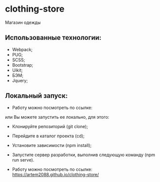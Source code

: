 # clothing-store
Магазин одежды

## Использованные технологии:

- Webpack;
- PUG;
- SCSS;
- Bootstrap;
- Uikit;
- БЭМ;
- Jquery;

## Локальный запуск:

- Работу можно посмотреть по ссылке:

или Вы можете запустить ее локально, для этого:

- Клонируйте репозиторий (git clone);
- Перейдите в каталог проекта (cd);
- Установите зависимости (npm install);
- Запустите сервер разработки, выполнив следующую команду (npm run serve).

- Работу можно посмотреть по ссылке: https://artem2088.github.io/clothing-store/
